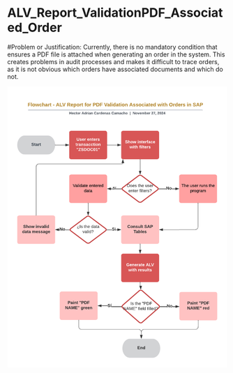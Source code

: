 # ALV_Report_ValidationPDF_Associated_Order

#Problem or Justification:
Currently, there is no mandatory condition that ensures a PDF file is attached when generating an order in the system. This creates problems in audit processes and makes it difficult to trace orders, as it is not obvious which orders have associated documents and which do not.

![Flow Chart](Flow%20Chart.png)
